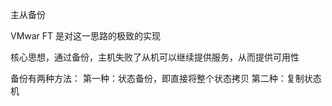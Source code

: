 主从备份

VMwar FT 是对这一思路的极致的实现

核心思想，通过备份，主机失败了从机可以继续提供服务，从而提供可用性

备份有两种方法：
第一种：状态备份，即直接将整个状态拷贝
第二种：复制状态机